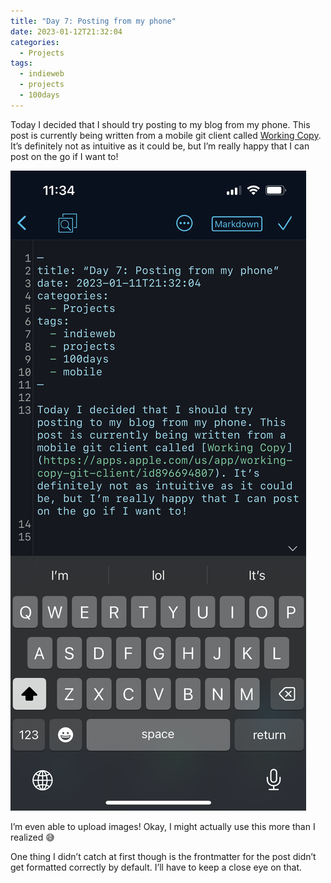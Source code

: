 ```yaml
---
title: "Day 7: Posting from my phone"
date: 2023-01-12T21:32:04 
categories:
  - Projects
tags: 
  - indieweb
  - projects
  - 100days
---
```


Today I decided that I should try posting to my blog from my phone. This post is currently being written from a mobile git client called [Working Copy](https://apps.apple.com/us/app/working-copy-git-client/id896694807). It’s definitely not as intuitive as it could be, but I’m really happy that I can post on the go if I want to!

![A screenshot of me editing this post](./screenshot.PNG)

I’m even able to upload images! Okay, I might actually use this more than I realized 😅

One thing I didn’t catch at first though is the frontmatter for the post didn’t get formatted correctly by default. I’ll have to keep a close eye on that.